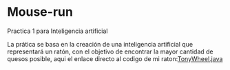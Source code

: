 # Mouse-run
Practica 1 para Inteligencia artificial

La prática se basa en la creación de una inteligencia artificial que representará un ratón, con el objetivo de encontrar la mayor cantidad de quesos posible, aqui el enlace directo al codigo de mi raton:[TonyWheel.java](src/mouserun/mouse/TonyWheel.java)